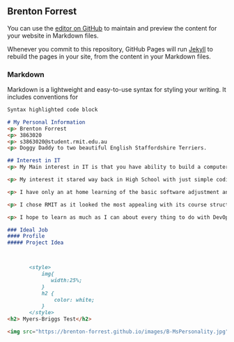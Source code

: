 ## Brenton Forrest

You can use the [editor on GitHub](https://github.com/Brenton-Forrest/Brenton-Forrest.github.io/edit/master/README.md) to maintain and preview the content for your website in Markdown files.

Whenever you commit to this repository, GitHub Pages will run [Jekyll](https://jekyllrb.com/) to rebuild the pages in your site, from the content in your Markdown files.

### Markdown

Markdown is a lightweight and easy-to-use syntax for styling your writing. It includes conventions for

```markdown
Syntax highlighted code block

# My Personal Information
<p> Brenton Forrest
<p> 3863020
<p> s3863020@student.rmit.edu.au
<p> Doggy Daddy to two beautiful English Staffordshire Terriers.

## Interest in IT
<p> My Main interest in IT is that you have ability to build a computer or Robotics from the base up.

<p> My interest it stared way back in High School with just simple coding the we did for a game for a computer/science activity.

<p> I have only an at home learning of the basic software adjustment and configurations at the moment.

<p> I chose RMIT as it looked the most appealing with its course structure.

<p> I hope to learn as much as I can about every thing to do with DevOps but I expect with my studies at RMIT I should be able to ***Master*** the basics in IT.

### Ideal Job
#### Profile
##### Project Idea



       <style>
           img{
              width:25%;
           }
           h2 {
               color: white;
           }
       </style>    
<h2> Myers-Briggs Test</h2>

<img src="https://brenton-forrest.github.io/images/B-MsPersonality.jpg">
